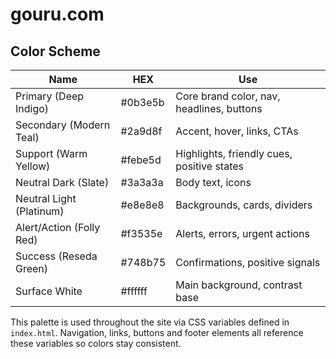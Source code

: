 # gouru.com

## Color Scheme

| Name | HEX | Use |
|------|-----|-----|
| Primary (Deep Indigo) | #0b3e5b | Core brand color, nav, headlines, buttons |
| Secondary (Modern Teal) | #2a9d8f | Accent, hover, links, CTAs |
| Support (Warm Yellow) | #febe5d | Highlights, friendly cues, positive states |
| Neutral Dark (Slate) | #3a3a3a | Body text, icons |
| Neutral Light (Platinum) | #e8e8e8 | Backgrounds, cards, dividers |
| Alert/Action (Folly Red) | #f3535e | Alerts, errors, urgent actions |
| Success (Reseda Green) | #748b75 | Confirmations, positive signals |
| Surface White | #ffffff | Main background, contrast base |

This palette is used throughout the site via CSS variables defined in `index.html`. Navigation, links, buttons and footer elements all reference these variables so colors stay consistent.
